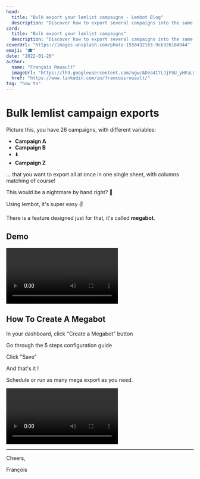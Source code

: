 ```yaml
---
head:
  title: "Bulk export your lemlist campaigns - Lembot Blog"
  description: "Discover how to export several campaigns into the same gsheet, one below the other, with automatic and smart columns matching."
card:
  title: "Bulk export your lemlist campaigns"
  description: "Discover how to export several campaigns into the same gsheet, one below the other, with automatic and smart columns matching."
coverUrl: "https://images.unsplash.com/photo-1550432163-9cb326104944"
emoji: "🎓"
date: "2022-01-20"
author:
  name: "François Rouault"
  imageUrl: "https://lh3.googleusercontent.com/ogw/ADea4I7LJjF5U_yHFaLQIoNCysLkiEHPLHnWKxj0i1SadVY=s32-c-mo"
  href: "https://www.linkedin.com/in/francoisrouault/"
tag: "how to"
---
```


# Bulk lemlist campaign exports

Picture this, you have 26 campaigns, with different variables:

- **Campaign A**
- **Campaign B**
- ⬇️
- **Campaign Z**

... that you want to export all at once in one single sheet, with columns matching of course!

This would be a nightmare by hand right? 🤯

Using lembot, it's super easy ✌️

There is a feature designed just for that, it's called **megabot**.

## Demo

![demo megabot in action](https://user-images.githubusercontent.com/2499356/151619169-61db8931-d5f9-4808-8a52-28b4e7644629.mp4)

## How To Create A Megabot

In your dashboard, click "Create a Megabot" button

Go through the 5 steps configuration guide

Click "Save"

And that's it !

Schedule or run as many mega export as you need.

![how to create a megabot](https://user-images.githubusercontent.com/2499356/151677870-bdcc60a0-c37c-4780-99e2-ff0012b789a0.mp4)

---

Cheers,

François
